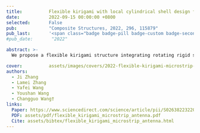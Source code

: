 ```yaml
---
title:          Flexible kirigami with local cylindrical shell design for stretchable microstrip antenna
date:           2022-09-15 00:00:00 +0800
selected:       False
pub:            "Composite Structures, 2022, 296, 115879"
pub_last:       '<span class="badge badge-pill badge-custom badge-secondary">Journal</span>'
#pub_date:       "2022"

abstract: >-
  We propose a flexible kirigami structure integrating rotating rigid squares with local cylindrical shells to enhance deployable microstrip antenna flexibility and induce snap-through instability, modeled via a rotational spring system calibrated by finite element analysis and validated experimentally.

cover:          assets/images/covers/2022-flexible-kirigami-microstrip-antenna.png
authors:
  - Ji Zhang
  - Lamei Zhang
  - Yafei Wang
  - Youshan Wang
  - Changguo Wang†
links:
  Paper: https://www.sciencedirect.com/science/article/pii/S0263822322006468
  PDF: assets/pdf/flexible_kirigami_microstrip_antenna.pdf
  Cite: assets/bibtex/flexible_kirigami_microstrip_antenna.html
---
```

